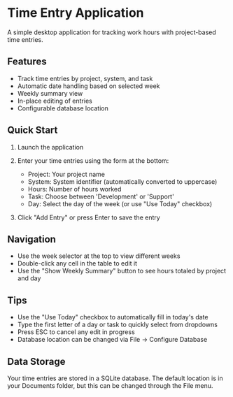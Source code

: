 # Time Entry Application

A simple desktop application for tracking work hours with project-based time entries.

## Features

- Track time entries by project, system, and task
- Automatic date handling based on selected week
- Weekly summary view
- In-place editing of entries
- Configurable database location

## Quick Start

1. Launch the application
2. Enter your time entries using the form at the bottom:
   - Project: Your project name
   - System: System identifier (automatically converted to uppercase)
   - Hours: Number of hours worked
   - Task: Choose between 'Development' or 'Support'
   - Day: Select the day of the week (or use "Use Today" checkbox)

3. Click "Add Entry" or press Enter to save the entry

## Navigation

- Use the week selector at the top to view different weeks
- Double-click any cell in the table to edit it
- Use the "Show Weekly Summary" button to see hours totaled by project and day

## Tips

- Use the "Use Today" checkbox to automatically fill in today's date
- Type the first letter of a day or task to quickly select from dropdowns
- Press ESC to cancel any edit in progress
- Database location can be changed via File → Configure Database

## Data Storage

Your time entries are stored in a SQLite database. The default location is in your Documents folder, but this can be changed through the File menu.